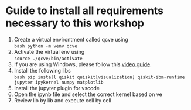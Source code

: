 # Guide to install all requirements necessary to this workshop

1. Create a virtual environtment called qcve using <br>
    ``bash python -m venv qcve``
2. Activate the virtual env using <br>
    ``source ./qcve/bin/activate``
3.  If you are using Windows, please follow this [video guide](https://www.youtube.com/watch?v=qwQX-S42rys)
4. Install the following libs <br>
    ```bash pip install qiskit quiskit[visualization] qiskit-ibm-runtime jupyter ipykernel numpy matplotlib  ```
5. Install the jupyter plugin for vscode
6. Open the ipynb file and select the correct kernel based on ve
7. Review lib by lib and execute cell by cell 
